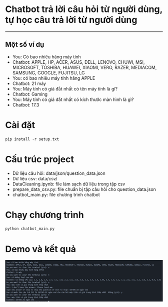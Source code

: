 # Chatbot trả lời câu hỏi từ người dùng, tự học câu trả lời từ người dùng
___

## Một số ví dụ
- You: Có bao nhiêu hãng máy tính
- Chatbot: APPLE, HP, ACER, ASUS, DELL, LENOVO, CHUWI, MSI, MICROSOFT, TOSHIBA, HUAWEI, XIAOMI, VERO, RAZER, MEDIACOM, SAMSUNG, GOOGLE, FUJITSU, LG
- You: có bao nhiêu máy tính hãng APPLE
- Chatbot: 21 máy
- You: Máy tính có giá đắt nhất có tên máy tính là gì?
- Chatbot: Gaming
- You: Máy tính có giá đắt nhất có kích thước màn hình là gì?
- Chatbot: 17.3
# Cài đặt
```c
pip install -r setup.txt
```

# Cấu trúc project
- Dữ liệu câu hỏi: data/json/question_data.json
- Dữ liệu csv: data/csv/
- DataCleaning.ipynb: file làm sạch dữ liệu trong tập csv
- prepare_data_csv.py: file chuẩn bị tập câu hỏi cho question_data.json
- chatbot_main.py: file chương trình chatbot

# Chạy chương trình
```c
python chatbot_main.py
```

# Demo và kết quả

![examples](images/demo.png)






